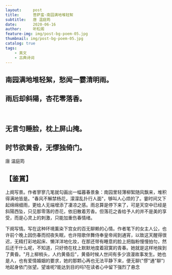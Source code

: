 ```yaml
---
layout:     post
title:      菩萨蛮·南园满地堆轻絮 
subtitle:   唐 温庭筠
date:       2020-06-16
author:     听松阁
feature-img: img/post-bg-poem-05.jpg
thumbnail: img/post-bg-poem-05.jpg
catalog: true
tags:
    - 美文
    - 古典诗词
---
```


## 南园满地堆轻絮，愁闻一霎清明雨。
## 雨后却斜陽，杏花零落香。
&nbsp;
## 无言匀睡脸，枕上屏山掩。
## 时节欲黄昏，无憀独倚门。

唐 温庭筠

## 【鉴賞】

上阕写景。作者寥寥几笔就勾画出一幅暮春景象：南园里轻薄柳絮随风飘来，堆积得满地皆是。"春风不解禁杨花，濛濛乱扑行人面"，够叫人心烦的了。霎时间又下起绵绵细雨，更给人无端增添了凄凉之感。雨总算是停下来了，可是天空中已经是斜陽西坠，只见那零落的杏花，依旧散着芳香。但落花之香给予人的并不是美的享受，而是心灵上的刺激，只能加重伤春情绪。

下阕写情。写在这种环境薰染下宫女的百无聊赖的心情。作者笔下的女主人公，也许前个晚上因伤春而彻夜失眠，也许陪歌伴舞侍奉皇帝闹到通宵，以致这天醒得很迟，无精打彩地起床、懒洋洋地化妆，在那还带有睡意的脸上把脂粉慢慢拍匀，然后还干什么呢，不知道，只好倚在枕上默默地度着寂寞的青春。她就是这样地挨到了黄昏。"月上柳梢头，人约黄昏后"，黄昏时候人世间有多少浪漫故事发生。她也是人，也有爱情婚姻的要求，她的那颗心再也无法平静下来，便无聊("憀"通"聊")地起身依门张望。望谁呢?能达到目的吗?在读者心中留下强烈了悬念


